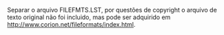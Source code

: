 Separar o arquivo FILEFMTS.LST, por questões de copyright o arquivo de texto original não foi incluido, mas pode ser adquirido em http://www.corion.net/fileformats/index.html.
